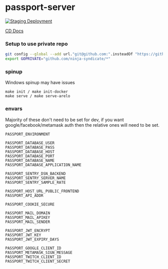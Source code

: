 # passport-server

[![Staging Deployment](https://github.com/ninja-syndicate/passport-server/actions/workflows/deploy-staging.yml/badge.svg)](https://github.com/ninja-syndicate/passport-server/actions/workflows/deploy-staging.yml)

[CD Docs](.github/workflows/README.md)

### Setup to use private repo

```bash
git config --global --add url."git@github.com:".insteadOf "https://github.com/"
export GOPRIVATE="github.com/ninja-syndicate/*"
```

### spinup

Windows spinup may have issues

```shell
make init / make init-docker
make serve / make serve-arelo
```

### envars

Majority of these don't need to be set for dev, if you want google/facebook/metamask auth then the relative ones will
need to be set.

```shell
PASSPORT_ENVIRONMENT

PASSPORT_DATABASE_USER
PASSPORT_DATABASE_PASS
PASSPORT_DATABASE_HOST
PASSPORT_DATABASE_PORT
PASSPORT_DATABASE_NAME
PASSPORT_DATABASE_APPLICATION_NAME

PASSPORT_SENTRY_DSN_BACKEND
PASSPORT_SENTRY_SERVER_NAME
PASSPORT_SENTRY_SAMPLE_RATE

PASSPORT_HOST_URL_PUBLIC_FRONTEND
PASSPORT_API_ADDR

PASSPORT_COOKIE_SECURE

PASSPORT_MAIL_DOMAIN
PASSPORT_MAIL_APIKEY
PASSPORT_MAIL_SENDER

PASSPORT_JWT_ENCRYPT
PASSPORT_JWT_KEY
PASSPORT_JWT_EXPIRY_DAYS

PASSPORT_GOOGLE_CLIENT_ID
PASSPORT_METAMASK_SIGN_MESSAGE
PASSPORT_TWITCH_CLIENT_ID
PASSPORT_TWITCH_CLIENT_SECRET
```

